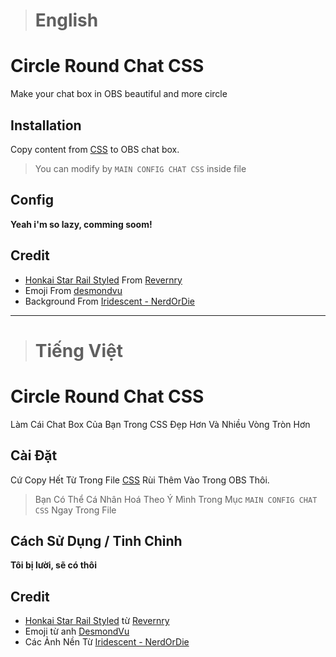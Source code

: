 > # English
# Circle Round Chat CSS
Make your chat box in OBS beautiful and more circle

## Installation

Copy content from [CSS](https://github.com/AppleSang/CSS-Chat-For-Youtube/blob/main/CSS-Youtube-Chat.css) to OBS chat box.

> You can modify by ```MAIN CONFIG CHAT CSS``` inside file


## Config
**Yeah i'm so lazy, comming soom!**



## Credit
- [Honkai Star Rail Styled](https://ko-fi.com/s/ba33678dcc) From [Revernry
](https://twitter.com/Revernry)
- Emoji From [desmondvu](https://www.twitch.tv/desmondvu)
- Background From [Iridescent - NerdOrDie](https://nerdordie.com/product/iridescent-stream-pack)

-----------------------------
> # Tiếng Việt 
# Circle Round Chat CSS
Làm Cái Chat Box Của Bạn Trong CSS Đẹp Hơn Và Nhiều Vòng Tròn Hơn 
## Cài Đặt 

Cứ Copy Hết Từ Trong File [CSS](https://github.com/AppleSang/CSS-Chat-For-Youtube/blob/main/CSS-Youtube-Chat.css) Rùi Thêm Vào Trong OBS Thôi.

> Bạn Có Thể Cá Nhân Hoá Theo Ý Mình Trong Mục ```MAIN CONFIG CHAT CSS``` Ngay Trong File


## Cách Sử Dụng / Tinh Chỉnh
**Tôi bị lười, sẽ có thôi**


## Credit
- [Honkai Star Rail Styled](https://ko-fi.com/s/ba33678dcc) từ [Revernry
](https://twitter.com/Revernry)
- Emoji từ anh [DesmondVu](https://www.twitch.tv/desmondvu)
- Các Ảnh Nền Từ [Iridescent - NerdOrDie](https://nerdordie.com/product/iridescent-stream-pack)
